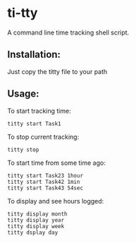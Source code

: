 # ti-tty
A command line time tracking shell script.

## Installation:
Just copy the titty file to your path

## Usage:

To start tracking time: 
```
titty start Task1
```
To stop current tracking:
```
titty stop
```
To start time from some time ago:
```
titty start Task23 1hour
titty start Task42 1min
titty start Task43 54sec
```
To display and see hours logged:
```
titty display month    
titty display year    
titty display week    
titty dsplay day    
```
